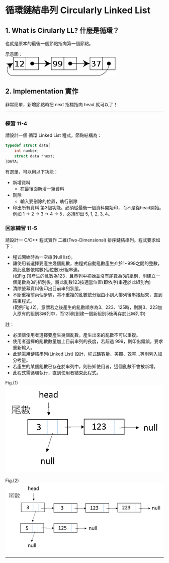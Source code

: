 # 循環鏈結串列 Circularly Linked List

## 1. What is Cirularly LL? 什麼是循環？

也就是原本的最後一個節點指向第一個節點。

示意圖：  
![Circularly-linked-list.png](img/Circularly-linked-list.png)

## 2. Implementation 實作

非常簡單，新增節點時把 next 指標指向 head 就可以了！

___

### 練習 11-4

請設計一個 循環 Linked List 程式，節點結構為：
```C++
typedef struct data{
    int number;
    struct data *next;
}DATA;
```

有選單，可以用以下功能：

* 新增資料
	* 在最後面新增一筆資料
* 刪除
	* 輸入要刪除的位置，執行刪除
* 印出所有資料
	第3個功能，必須從最後一個資料開始印，而不是從head開始。  
	例如 1 -> 2 -> 3 -> 4 -> 5，必須印出 5, 1, 2, 3, 4。


### 回家練習 11-5

請設計一 C/C++ 程式實作 二維(Two-Dimensional) 排序鏈結串列。程式要求如下：
* 程式開始時為一空串(Null list)。
* 讓使用者選擇要產生幾個亂數，由程式自動亂數產生介於1~999之間的整數，將此亂數依尾數(個位數)分組串連。  
(如Fig.(1)產生的亂數為123，且串列中初始並沒有尾數為3的組別，則建立一個尾數為3的組別後，將此亂數123按適當位置(即依序)串連於此組別內)
* 清除螢幕資料後印出目前串列狀態。
* 不斷重複前兩個步驟，將不重複的亂數依分組由小到大排列後串接起來，直到結束程式。  
	(範例Fig.(2)，意謂若之後產生的亂數順序為3、223、125時，則將3、223加入原有的組別3串列中，而125則創建一個新組別5後再存於此串列中)

註：
* 必須讓使用者選擇要產生幾個亂數，產生出來的亂數不可以重複。  
* 使用者選擇的亂數數量加上目前串列的長度，若超過 999，則印出錯誤，要求重新輸入。  
* 此題需用鏈結串列(Linked List) 設計，程式碼數量、美觀、效率...等則列入加分考量。  
* 若產生的某個亂數已存在於串列中，則告知使用者，這個亂數不會被新增。  
* 此程式需循環執行，直到使用者結束此程式。
 
Fig.(1)  
![F1.png](img/F1.png)  

Fig.(2)  
![F2.png](img/F2.png)  

___

